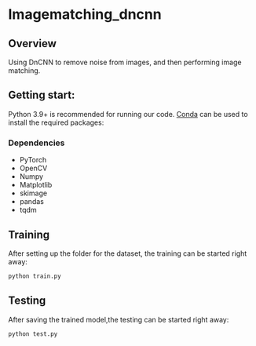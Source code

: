 # Imagematching_dncnn

## Overview
Using DnCNN to remove noise from images, and then performing image matching.

## Getting start:
Python 3.9+ is recommended for running our code. [Conda](https://docs.conda.io/en/latest/) can be used to install the required packages:
### Dependencies

- PyTorch 
- OpenCV
- Numpy
- Matplotlib
- skimage
- pandas
- tqdm



## Training 
 After setting up the folder for the dataset, the training can be started right away:

 ```bash
python train.py
```

## Testing
After saving the trained model,the testing can be started right away:

```bash
python test.py
```



